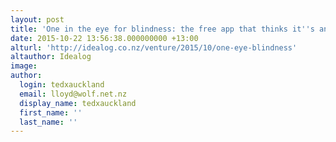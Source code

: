 ```yaml
---
layout: post
title: 'One in the eye for blindness: the free app that thinks it''s an eye doctor'
date: 2015-10-22 13:56:38.000000000 +13:00
alturl: 'http://idealog.co.nz/venture/2015/10/one-eye-blindness'
altauthor: Idealog
image:
author:
  login: tedxauckland
  email: lloyd@wolf.net.nz
  display_name: tedxauckland
  first_name: ''
  last_name: ''
---
```

